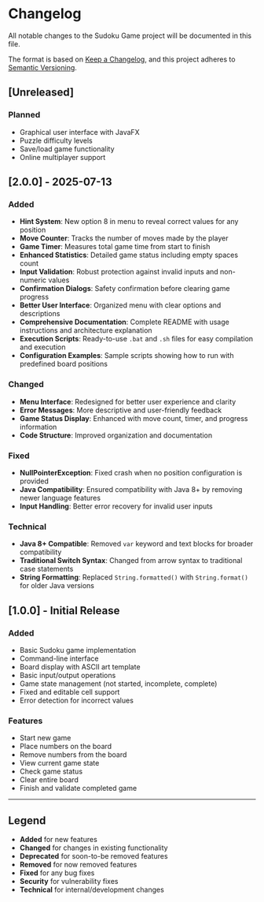 # Changelog

All notable changes to the Sudoku Game project will be documented in this file.

The format is based on [Keep a Changelog](https://keepachangelog.com/en/1.0.0/),
and this project adheres to [Semantic Versioning](https://semver.org/spec/v2.0.0.html).

## [Unreleased]

### Planned
- Graphical user interface with JavaFX
- Puzzle difficulty levels
- Save/load game functionality
- Online multiplayer support

## [2.0.0] - 2025-07-13

### Added
- **Hint System**: New option 8 in menu to reveal correct values for any position
- **Move Counter**: Tracks the number of moves made by the player
- **Game Timer**: Measures total game time from start to finish
- **Enhanced Statistics**: Detailed game status including empty spaces count
- **Input Validation**: Robust protection against invalid inputs and non-numeric values
- **Confirmation Dialogs**: Safety confirmation before clearing game progress
- **Better User Interface**: Organized menu with clear options and descriptions
- **Comprehensive Documentation**: Complete README with usage instructions and architecture explanation
- **Execution Scripts**: Ready-to-use `.bat` and `.sh` files for easy compilation and execution
- **Configuration Examples**: Sample scripts showing how to run with predefined board positions

### Changed
- **Menu Interface**: Redesigned for better user experience and clarity
- **Error Messages**: More descriptive and user-friendly feedback
- **Game Status Display**: Enhanced with move count, timer, and progress information
- **Code Structure**: Improved organization and documentation

### Fixed
- **NullPointerException**: Fixed crash when no position configuration is provided
- **Java Compatibility**: Ensured compatibility with Java 8+ by removing newer language features
- **Input Handling**: Better error recovery for invalid user inputs

### Technical
- **Java 8+ Compatible**: Removed `var` keyword and text blocks for broader compatibility
- **Traditional Switch Syntax**: Changed from arrow syntax to traditional case statements
- **String Formatting**: Replaced `String.formatted()` with `String.format()` for older Java versions

## [1.0.0] - Initial Release

### Added
- Basic Sudoku game implementation
- Command-line interface
- Board display with ASCII art template
- Basic input/output operations
- Game state management (not started, incomplete, complete)
- Fixed and editable cell support
- Error detection for incorrect values

### Features
- Start new game
- Place numbers on the board
- Remove numbers from the board
- View current game state
- Check game status
- Clear entire board
- Finish and validate completed game

---

## Legend

- **Added** for new features
- **Changed** for changes in existing functionality
- **Deprecated** for soon-to-be removed features
- **Removed** for now removed features
- **Fixed** for any bug fixes
- **Security** for vulnerability fixes
- **Technical** for internal/development changes
